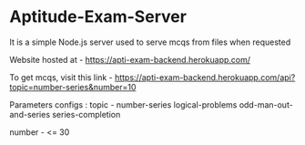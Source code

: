 # Aptitude-Exam-Server
It is a simple Node.js server used to serve mcqs from files when requested

Website hosted at - 
https://apti-exam-backend.herokuapp.com/

To get mcqs, visit this link - 
https://apti-exam-backend.herokuapp.com/api?topic=number-series&number=10

Parameters configs : 
topic - 
  number-series
  logical-problems
  odd-man-out-and-series
  series-completion
  
number - 
  <= 30
